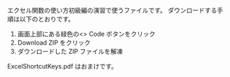 エクセル関数の使い方初級編の演習で使うファイルです。
ダウンロードする手順は以下のとおりです。

1. 画面上部にある緑色の<> Code ボタンをクリック
2. Download ZIP をクリック
3. ダウンロードした ZIP ファイルを解凍

ExcelShortcutKeys.pdf はおまけです。
